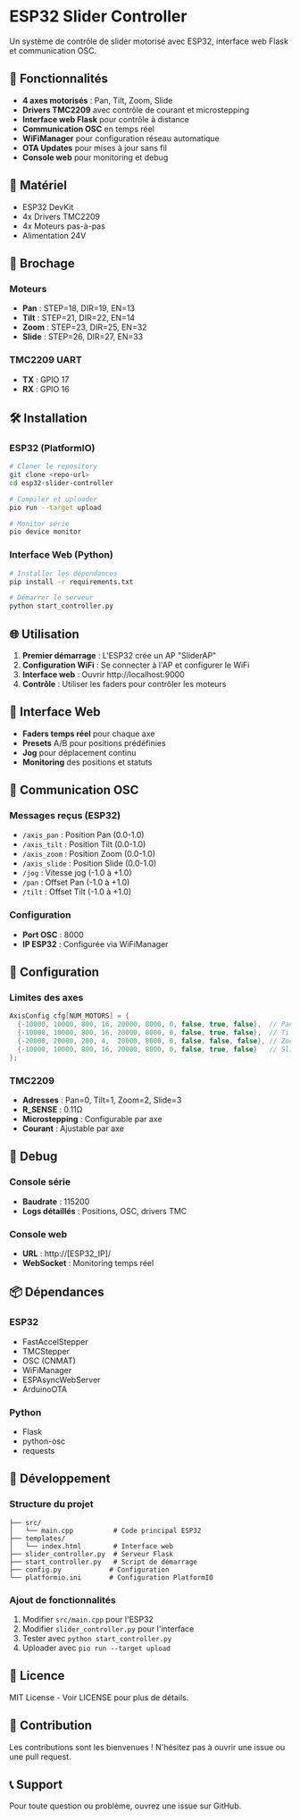 # ESP32 Slider Controller

Un système de contrôle de slider motorisé avec ESP32, interface web Flask et communication OSC.

## 🚀 Fonctionnalités

- **4 axes motorisés** : Pan, Tilt, Zoom, Slide
- **Drivers TMC2209** avec contrôle de courant et microstepping
- **Interface web Flask** pour contrôle à distance
- **Communication OSC** en temps réel
- **WiFiManager** pour configuration réseau automatique
- **OTA Updates** pour mises à jour sans fil
- **Console web** pour monitoring et debug

## 🔧 Matériel

- ESP32 DevKit
- 4x Drivers TMC2209
- 4x Moteurs pas-à-pas
- Alimentation 24V

## 📡 Brochage

### Moteurs
- **Pan** : STEP=18, DIR=19, EN=13
- **Tilt** : STEP=21, DIR=22, EN=14  
- **Zoom** : STEP=23, DIR=25, EN=32
- **Slide** : STEP=26, DIR=27, EN=33

### TMC2209 UART
- **TX** : GPIO 17
- **RX** : GPIO 16

## 🛠️ Installation

### ESP32 (PlatformIO)

```bash
# Cloner le repository
git clone <repo-url>
cd esp32-slider-controller

# Compiler et uploader
pio run --target upload

# Monitor série
pio device monitor
```

### Interface Web (Python)

```bash
# Installer les dépendances
pip install -r requirements.txt

# Démarrer le serveur
python start_controller.py
```

## 🌐 Utilisation

1. **Premier démarrage** : L'ESP32 crée un AP "SliderAP"
2. **Configuration WiFi** : Se connecter à l'AP et configurer le WiFi
3. **Interface web** : Ouvrir http://localhost:9000
4. **Contrôle** : Utiliser les faders pour contrôler les moteurs

## 📱 Interface Web

- **Faders temps réel** pour chaque axe
- **Presets** A/B pour positions prédéfinies
- **Jog** pour déplacement continu
- **Monitoring** des positions et statuts

## 📡 Communication OSC

### Messages reçus (ESP32)
- `/axis_pan` : Position Pan (0.0-1.0)
- `/axis_tilt` : Position Tilt (0.0-1.0)
- `/axis_zoom` : Position Zoom (0.0-1.0)
- `/axis_slide` : Position Slide (0.0-1.0)
- `/jog` : Vitesse jog (-1.0 à +1.0)
- `/pan` : Offset Pan (-1.0 à +1.0)
- `/tilt` : Offset Tilt (-1.0 à +1.0)

### Configuration
- **Port OSC** : 8000
- **IP ESP32** : Configurée via WiFiManager

## 🔧 Configuration

### Limites des axes
```cpp
AxisConfig cfg[NUM_MOTORS] = {
  {-10000, 10000, 800, 16, 20000, 8000, 0, false, true, false},  // Pan
  {-10000, 10000, 800, 16, 20000, 8000, 0, false, true, false},  // Tilt
  {-20000, 20000, 200, 4,  20000, 8000, 0, false, false, false}, // Zoom
  {-10000, 10000, 800, 16, 20000, 8000, 0, false, true, false}   // Slide
};
```

### TMC2209
- **Adresses** : Pan=0, Tilt=1, Zoom=2, Slide=3
- **R_SENSE** : 0.11Ω
- **Microstepping** : Configurable par axe
- **Courant** : Ajustable par axe

## 🐛 Debug

### Console série
- **Baudrate** : 115200
- **Logs détaillés** : Positions, OSC, drivers TMC

### Console web
- **URL** : http://[ESP32_IP]/
- **WebSocket** : Monitoring temps réel

## 📦 Dépendances

### ESP32
- FastAccelStepper
- TMCStepper  
- OSC (CNMAT)
- WiFiManager
- ESPAsyncWebServer
- ArduinoOTA

### Python
- Flask
- python-osc
- requests

## 🚀 Développement

### Structure du projet
```
├── src/
│   └── main.cpp          # Code principal ESP32
├── templates/
│   └── index.html        # Interface web
├── slider_controller.py  # Serveur Flask
├── start_controller.py   # Script de démarrage
├── config.py            # Configuration
└── platformio.ini       # Configuration PlatformIO
```

### Ajout de fonctionnalités
1. Modifier `src/main.cpp` pour l'ESP32
2. Modifier `slider_controller.py` pour l'interface
3. Tester avec `python start_controller.py`
4. Uploader avec `pio run --target upload`

## 📄 Licence

MIT License - Voir LICENSE pour plus de détails.

## 🤝 Contribution

Les contributions sont les bienvenues ! N'hésitez pas à ouvrir une issue ou une pull request.

## 📞 Support

Pour toute question ou problème, ouvrez une issue sur GitHub.
